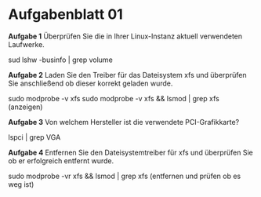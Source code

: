 # Aufgabenblatt 01
**Aufgabe 1**
Überprüfen Sie die in Ihrer Linux-Instanz aktuell verwendeten Laufwerke.<br />

sud lshw -businfo | grep volume

**Aufgabe 2**
Laden Sie den Treiber für das Dateisystem xfs und überprüfen Sie anschließend ob dieser korrekt geladen wurde.<br />

sudo modprobe -v xfs
sudo modprobe -v xfs && lsmod | grep xfs (anzeigen)


**Aufgabe 3**
Von welchem Hersteller ist die verwendete PCI-Grafikkarte?<br />

lspci | grep VGA

**Aufgabe 4**
Entfernen Sie den Dateisystemtreiber für xfs und überprüfen Sie ob er erfolgreich entfernt wurde.<br />

sudo modprobe -vr xfs && lsmod | grep xfs (entfernen und prüfen ob es weg ist)

